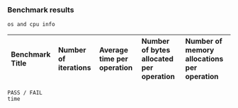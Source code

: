### Benchmark results

```shell
os and cpu info
```

|Benchmark Title|Number of iterations|Average time per operation|Number of bytes allocated per operation|Number of memory allocations per operation
|:---|:---|:---|:---|:---

```shell
PASS / FAIL
time
```
